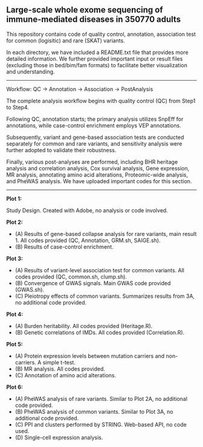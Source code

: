 Large-scale whole exome sequencing of immune-mediated diseases in 350770 adults 
---
This repository contains code of quality control, annotation, association test for common (logisitic) and rare (SKAT) variants.

In each directory, we have included a README.txt file that provides more detailed information. We further provided important input or result files (excluding those in bed/bim/fam formats) to facilitate better visualization and understanding.

---

Workflow: QC -> Annotation -> Association -> PostAnalysis

The complete analysis workflow begins with quality control (QC) from Step1 to Step4. 

Following QC, annotation starts; the primary analysis utilizes SnpEff for annotations, while case-control enrichment employs VEP annotations. 

Subsequently, variant and gene-based association tests are conducted separately for common and rare variants, and sensitivity analysis were further adopted to validate their robustness.

Finally, various post-analyses are performed, including BHR heritage analysis and correlation analysis, Cox survival analysis, Gene expression, MR analysis, annotating amino acid alterations, Proteomic-wide analysis, and PheWAS analysis. We have uploaded important codes for this section.

---

**Plot 1:**

Study Design. Created with Adobe, no analysis or code involved.

**Plot 2:**

- (A) Results of gene-based collapse analysis for rare variants, main result 1. All codes provided (QC, Annotation, GRM.sh, SAIGE.sh).
- (B) Results of case-control enrichment.

**Plot 3:**

- (A) Results of variant-level association test for common variants. All codes provided (QC, common.sh, clump.sh).
- (B) Convergence of GWAS signals. Main GWAS code provided (GWAS.sh).
- (C) Pleiotropy effects of common variants. Summarizes results from 3A, no additional code provided.

**Plot 4:**

- (A) Burden heritability. All codes provided (Heritage.R).
- (B) Genetic correlations of IMDs. All codes provided (Correlation.R).

**Plot 5:**

- (A) Protein expression levels between mutation carriers and non-carriers. A simple t-test.
- (B) MR analysis. All codes provided.
- (C) Annotation of amino acid alterations.

**Plot 6:**

- (A) PheWAS analysis of rare variants. Similar to Plot 2A, no additional code provided.
- (B) PheWAS analysis of common variants. Similar to Plot 3A, no additional code provided.
- (C) PPI and clusters performed by STRING. Web-based API, no code used.
- (D) Single-cell expression analysis.

